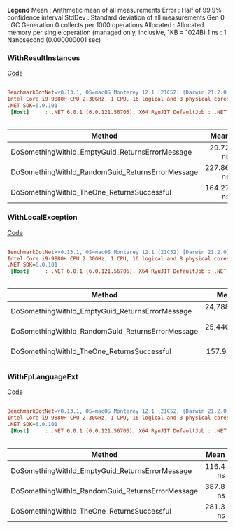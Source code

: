 **Legend**
Mean      : Arithmetic mean of all measurements
Error     : Half of 99.9% confidence interval
StdDev    : Standard deviation of all measurements
Gen 0     : GC Generation 0 collects per 1000 operations
Allocated : Allocated memory per single operation (managed only, inclusive, 1KB = 1024B)
1 ns      : 1 Nanosecond (0.000000001 sec)


### WithResultInstances
[Code](https://github.com/mcarey1590/fp_playground/blob/main/WithResultInstances.cs)

``` ini  
  
BenchmarkDotNet=v0.13.1, OS=macOS Monterey 12.1 (21C52) [Darwin 21.2.0]  
Intel Core i9-9880H CPU 2.30GHz, 1 CPU, 16 logical and 8 physical cores  
.NET SDK=6.0.101  
 [Host]     : .NET 6.0.1 (6.0.121.56705), X64 RyuJIT DefaultJob : .NET 6.0.1 (6.0.121.56705), X64 RyuJIT  
  
```  
|                                           Method |      Mean |    Error |   StdDev |  Gen 0 | Allocated |  
|------------------------------------------------- |----------:|---------:|---------:|-------:|----------:|  
|  DoSomethingWithId_EmptyGuid_ReturnsErrorMessage |  29.72 ns | 0.243 ns | 0.215 ns | 0.0134 |     112 B |  
| DoSomethingWithId_RandomGuid_ReturnsErrorMessage | 227.86 ns | 3.421 ns | 3.200 ns | 0.0372 |     312 B |  
|       DoSomethingWithId_TheOne_ReturnsSuccessful | 164.27 ns | 0.696 ns | 0.617 ns | 0.0420 |     352 B |

### WithLocalException
[Code](https://github.com/mcarey1590/fp_playground/blob/main/WithLocalException.cs)

``` ini  
  
BenchmarkDotNet=v0.13.1, OS=macOS Monterey 12.1 (21C52) [Darwin 21.2.0]  
Intel Core i9-9880H CPU 2.30GHz, 1 CPU, 16 logical and 8 physical cores  
.NET SDK=6.0.101  
 [Host]     : .NET 6.0.1 (6.0.121.56705), X64 RyuJIT DefaultJob : .NET 6.0.1 (6.0.121.56705), X64 RyuJIT  
  
```  
|                                           Method |        Mean |     Error |    StdDev |  Gen 0 | Allocated |  
|------------------------------------------------- |------------:|----------:|----------:|-------:|----------:|  
|  DoSomethingWithId_EmptyGuid_ReturnsErrorMessage | 24,788.4 ns | 136.32 ns | 120.84 ns | 0.0305 |     448 B |  
| DoSomethingWithId_RandomGuid_ReturnsErrorMessage | 25,440.4 ns | 174.16 ns | 135.97 ns | 0.0610 |     720 B |  
|       DoSomethingWithId_TheOne_ReturnsSuccessful |    157.9 ns |   3.12 ns |   4.57 ns | 0.0477 |     400 B |

### WithFpLanguageExt
[Code](https://github.com/mcarey1590/fp_playground/blob/main/WithFpLanguageExt.cs)

``` ini  
  
BenchmarkDotNet=v0.13.1, OS=macOS Monterey 12.1 (21C52) [Darwin 21.2.0]  
Intel Core i9-9880H CPU 2.30GHz, 1 CPU, 16 logical and 8 physical cores  
.NET SDK=6.0.101  
 [Host]     : .NET 6.0.1 (6.0.121.56705), X64 RyuJIT DefaultJob : .NET 6.0.1 (6.0.121.56705), X64 RyuJIT  
  
```  
|                                           Method |     Mean |   Error |  StdDev |  Gen 0 | Allocated |  
|------------------------------------------------- |---------:|--------:|--------:|-------:|----------:|  
|  DoSomethingWithId_EmptyGuid_ReturnsErrorMessage | 116.4 ns | 0.43 ns | 0.36 ns | 0.0544 |     456 B |  
| DoSomethingWithId_RandomGuid_ReturnsErrorMessage | 387.8 ns | 7.65 ns | 8.18 ns | 0.0715 |     600 B |  
|       DoSomethingWithId_TheOne_ReturnsSuccessful | 281.3 ns | 0.93 ns | 0.87 ns | 0.0477 |     400 B |